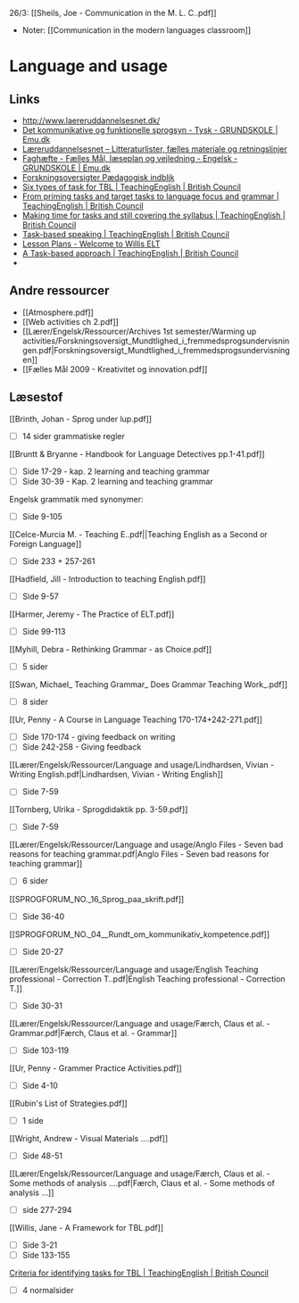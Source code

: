 26/3:
[[Sheils, Joe - Communication in the M. L. C..pdf]]
- Noter: [[Communication in the modern languages classroom]]
# Language and usage
## Links
- http://www.laereruddannelsesnet.dk/
-  [Det kommunikative og funktionelle sprogsyn - Tysk - GRUNDSKOLE | Emu.dk](https://emu.dk/grundskole/tysk/det-kommunikative-og-funktionelle-sprogsyn)
- [Læreruddannelsesnet – Litteraturlister, fælles materiale og retningslinjer](https://www.laereruddannelsesnet.dk/)
- [Faghæfte - Fælles Mål, læseplan og vejledning - Engelsk - GRUNDSKOLE | Emu.dk](https://emu.dk/grundskole/engelsk/faghaefte-faelles-maal-laeseplan-og-vejledning?b=t5-t13)
- [Forskningsoversigter Pædagogisk indblik](https://dpu.au.dk/viden/om-paedagogisk-indblik)
- [Six types of task for TBL | TeachingEnglish | British Council](https://www.teachingenglish.org.uk/professional-development/teachers/knowing-subject/articles/six-types-task-tbl)
- [From priming tasks and target tasks to language focus and grammar | TeachingEnglish | British Council](https://www.teachingenglish.org.uk/professional-development/teachers/knowing-subject/articles/priming-tasks-and-target-tasks-language)
- [Making time for tasks and still covering the syllabus | TeachingEnglish | British Council](https://www.teachingenglish.org.uk/professional-development/teachers/planning-lessons-and-courses/articles/making-time-tasks-and-still)
- [Task-based speaking | TeachingEnglish | British Council](https://www.teachingenglish.org.uk/teaching-resources/teaching-adults/activities/intermediate-b1/task-based-speaking)
- [Lesson Plans - Welcome to Willis ELT](http://www.willis-elt.co.uk/lesson-plans-2/)
- [A Task-based approach | TeachingEnglish | British Council](https://www.teachingenglish.org.uk/professional-development/teachers/knowing-subject/articles/task-based-approach)
- 

## Andre ressourcer
-  [[Atmosphere.pdf]]
-  [[Web activities ch 2.pdf]]
- [[Lærer/Engelsk/Ressourcer/Archives 1st semester/Warming up activities/Forskningsoversigt_Mundtlighed_i_fremmedsprogsundervisningen.pdf|Forskningsoversigt_Mundtlighed_i_fremmedsprogsundervisningen]]
- [[Fælles Mål 2009 - Kreativitet og innovation.pdf]]

## Læsestof
[[Brinth, Johan - Sprog under lup.pdf]]
- [ ] 14 sider grammatiske regler

[[Bruntt & Bryanne - Handbook for Language Detectives pp.1-41.pdf]]
- [ ] Side 17-29 - kap. 2 learning and teaching grammar
- [ ] Side 30-39 - Kap. 2 learning and teaching grammar

Engelsk grammatik med synonymer:
- [ ] Side 9-105

[[Celce-Murcia M. - Teaching E..pdf||Teaching English as a Second or Foreign Language]]
- [ ] Side 233 + 257-261

[[Hadfield, Jill - Introduction to teaching English.pdf]]
- [ ] Side 9-57

[[Harmer, Jeremy - The Practice of ELT.pdf]]
- [ ] Side 99-113

[[Myhill, Debra - Rethinking Grammar - as Choice.pdf]]
- [ ] 5 sider

[[Swan, Michael_ Teaching Grammar_ Does Grammar Teaching Work_.pdf]]
- [ ] 8 sider

[[Ur, Penny - A Course in Language Teaching 170-174+242-271.pdf]]
- [ ] Side 170-174 - giving feedback on writing
- [ ] Side 242-258 - Giving feedback

[[Lærer/Engelsk/Ressourcer/Language and usage/Lindhardsen, Vivian - Writing English.pdf|Lindhardsen, Vivian - Writing English]]
- [ ] Side 7-59

[[Tornberg, Ulrika - Sprogdidaktik pp. 3-59.pdf]]
- [ ] Side 7-59

[[Lærer/Engelsk/Ressourcer/Language and usage/Anglo Files - Seven bad reasons for teaching grammar.pdf|Anglo Files - Seven bad reasons for teaching grammar]]
- [ ] 6 sider

[[SPROGFORUM_NO._16_Sprog_paa_skrift.pdf]]
- [ ] Side 36-40

[[SPROGFORUM_NO._04__Rundt_om_kommunikativ_kompetence.pdf]]
- [ ] Side 20-27

[[Lærer/Engelsk/Ressourcer/Language and usage/English Teaching professional - Correction T..pdf|English Teaching professional - Correction T.]]
- [ ] Side 30-31

[[Lærer/Engelsk/Ressourcer/Language and usage/Færch, Claus et al. - Grammar.pdf|Færch, Claus et al. - Grammar]]
- [ ] Side 103-119

[[Ur, Penny - Grammer Practice Activities.pdf]]
- [ ] Side 4-10

[[Rubin's List of Strategies.pdf]]
- [ ] 1 side

[[Wright, Andrew - Visual Materials ....pdf]]
- [ ] Side 48-51

[[Lærer/Engelsk/Ressourcer/Language and usage/Færch, Claus et al. - Some methods of analysis ....pdf|Færch, Claus et al. - Some methods of analysis ...]]
- [ ]  side 277-294

[[Willis, Jane - A Framework for TBL.pdf]]
- [ ] Side 3-21
- [ ] Side 133-155

[Criteria for identifying tasks for TBL | TeachingEnglish | British Council](https://www.teachingenglish.org.uk/professional-development/teachers/knowing-subject/articles/criteria-identifying-tasks-tbl)
- [ ] 4 normalsider